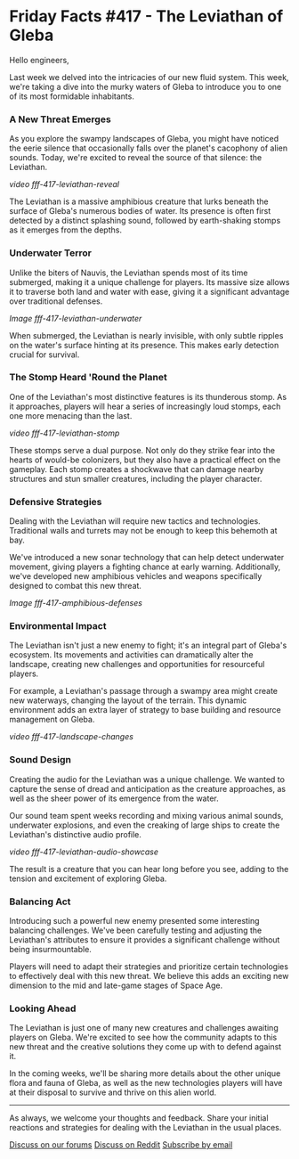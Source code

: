 <!-- Command for generating this post: python create_new_blogpost.py --blogpost_number 417 --prev_blogpost_as_examples 373 413 414 415 416 --bullet_points "New amphibious creature for the planet Gleba" "Splashing sound followed by stomping" "Underwater leviathan" -->

# Friday Facts #417 - The Leviathan of Gleba

Hello engineers,

Last week we delved into the intricacies of our new fluid system. This week, we're taking a dive into the murky waters of Gleba to introduce you to one of its most formidable inhabitants.

### A New Threat Emerges

As you explore the swampy landscapes of Gleba, you might have noticed the eerie silence that occasionally falls over the planet's cacophony of alien sounds. Today, we're excited to reveal the source of that silence: the Leviathan.

*video fff-417-leviathan-reveal*

The Leviathan is a massive amphibious creature that lurks beneath the surface of Gleba's numerous bodies of water. Its presence is often first detected by a distinct splashing sound, followed by earth-shaking stomps as it emerges from the depths.

### Underwater Terror

Unlike the biters of Nauvis, the Leviathan spends most of its time submerged, making it a unique challenge for players. Its massive size allows it to traverse both land and water with ease, giving it a significant advantage over traditional defenses.

*Image fff-417-leviathan-underwater*

When submerged, the Leviathan is nearly invisible, with only subtle ripples on the water's surface hinting at its presence. This makes early detection crucial for survival.

### The Stomp Heard 'Round the Planet

One of the Leviathan's most distinctive features is its thunderous stomp. As it approaches, players will hear a series of increasingly loud stomps, each one more menacing than the last.

*video fff-417-leviathan-stomp*

These stomps serve a dual purpose. Not only do they strike fear into the hearts of would-be colonizers, but they also have a practical effect on the gameplay. Each stomp creates a shockwave that can damage nearby structures and stun smaller creatures, including the player character.

### Defensive Strategies

Dealing with the Leviathan will require new tactics and technologies. Traditional walls and turrets may not be enough to keep this behemoth at bay.

We've introduced a new sonar technology that can help detect underwater movement, giving players a fighting chance at early warning. Additionally, we've developed new amphibious vehicles and weapons specifically designed to combat this new threat.

*Image fff-417-amphibious-defenses*

### Environmental Impact

The Leviathan isn't just a new enemy to fight; it's an integral part of Gleba's ecosystem. Its movements and activities can dramatically alter the landscape, creating new challenges and opportunities for resourceful players.

For example, a Leviathan's passage through a swampy area might create new waterways, changing the layout of the terrain. This dynamic environment adds an extra layer of strategy to base building and resource management on Gleba.

*video fff-417-landscape-changes*

### Sound Design

Creating the audio for the Leviathan was a unique challenge. We wanted to capture the sense of dread and anticipation as the creature approaches, as well as the sheer power of its emergence from the water.

Our sound team spent weeks recording and mixing various animal sounds, underwater explosions, and even the creaking of large ships to create the Leviathan's distinctive audio profile.

*video fff-417-leviathan-audio-showcase*

The result is a creature that you can hear long before you see, adding to the tension and excitement of exploring Gleba.

### Balancing Act

Introducing such a powerful new enemy presented some interesting balancing challenges. We've been carefully testing and adjusting the Leviathan's attributes to ensure it provides a significant challenge without being insurmountable.

Players will need to adapt their strategies and prioritize certain technologies to effectively deal with this new threat. We believe this adds an exciting new dimension to the mid and late-game stages of Space Age.

### Looking Ahead

The Leviathan is just one of many new creatures and challenges awaiting players on Gleba. We're excited to see how the community adapts to this new threat and the creative solutions they come up with to defend against it.

In the coming weeks, we'll be sharing more details about the other unique flora and fauna of Gleba, as well as the new technologies players will have at their disposal to survive and thrive on this alien world.

* * *

As always, we welcome your thoughts and feedback. Share your initial reactions and strategies for dealing with the Leviathan in the usual places.

[Discuss on our forums](https://forums.factorio.com/114xxx) [Discuss on Reddit](https://www.reddit.com/r/factorio/comments/xxxxx/)
[Subscribe by email](https://newsletter.factorio.com/subscription/Km9uSnxm9)